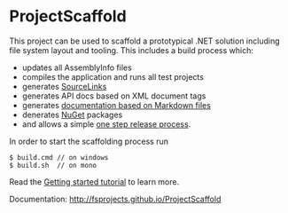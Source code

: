 # ProjectScaffold

This project can be used to scaffold a prototypical .NET solution including file system layout and tooling. This includes a build process which: 

* updates all AssemblyInfo files
* compiles the application and runs all test projects
* generates [SourceLinks](https://github.com/ctaggart/SourceLink)
* generates API docs based on XML document tags
* generates [documentation based on Markdown files](writing-docs.html)
* denerates [NuGet](http://www.nuget.org) packages
* and allows a simple [one step release process](release-process.html). 

In order to start the scaffolding process run 

    $ build.cmd // on windows    
    $ build.sh  // on mono
    
Read the [Getting started tutorial](tutorial.html) to learn more.

Documentation: http://fsprojects.github.io/ProjectScaffold
